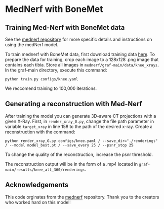 ﻿# MedNerf with BoneMet

## Training Med-Nerf with BoneMet data

See the [mednerf repository](https://github.com/abrilcf/mednerf) for more specific details and instructions on using the medNerf model.

To train mednerf with BoneMet data, first download training data [here](https://huggingface.co/datasets/BoneMet/BoneMet/tree/main/Imagery_Dataset/4.%20Regist-CT). To prepare the data for training, crop each image to a 128x128 .png image that contains each tibia. Store all images in `mednerf/graf-main/data/knee_xrays`. In the graf-main directory, execute this command:

```python train.py configs/knee.yaml``` 

We reccomend training to 100,000 iterations. 

## Generating a reconstruction with Med-Nerf

After training the model you can generate 3D-aware CT projections with a given X-Ray. First, in `render_xray_G.py`, change the file path parameter in variable `target_xray` in line 158 to the path of the desired x-ray. Create a reconstruction with the command:

```python render_xray_G.py configs/knee.yaml / --save_dir="./renderings" / --model model_best.pt / --save_every 25 / --psnr_stop 25```

To change the quality of the reconstruction, increase the psnr threshold.

 The reconstruction output will be in the form of a .mp4 located in `graf-main/results/knee_all_360/renderings`.

##  Acknowledgements
This code orginates from the [mednerf](https://github.com/abrilcf/mednerf) repository. Thank you to the creators who worked hard on this model!


